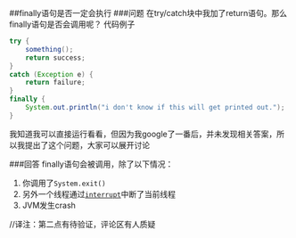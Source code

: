 ##finally语句是否一定会执行
###问题
在try/catch块中我加了return语句。那么finally语句是否会调用呢？
代码例子
```java
try {  
    something();  
    return success;  
}  
catch (Exception e) {   
    return failure;  
}  
finally {  
    System.out.println("i don't know if this will get printed out.");
}
```
我知道我可以直接运行看看，但因为我google了一番后，并未发现相关答案，所以我提出了这个问题，大家可以展开讨论

###回答
finally语句会被调用，除了以下情况：
1. 你调用了`System.exit()`
2. 另外一个线程通过[`interrupt`](https://docs.oracle.com/javase/8/docs/api/java/lang/Thread.html#interrupt--)中断了当前线程
3. JVM发生crash


//译注：第二点有待验证，评论区有人质疑